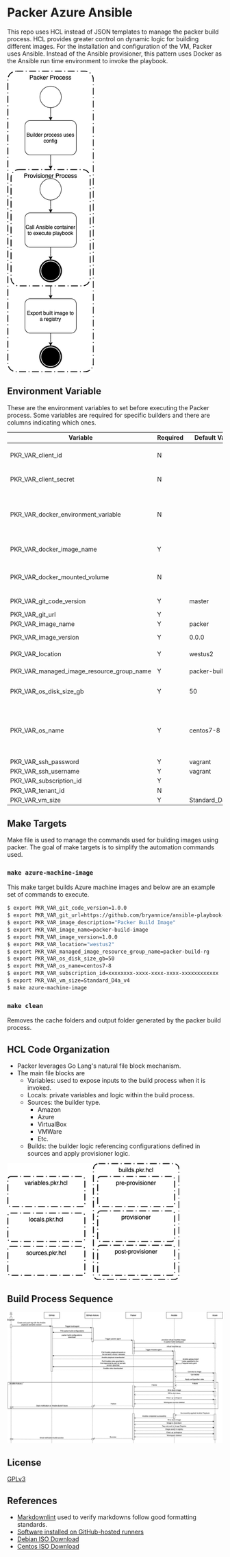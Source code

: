 # Packer Azure Ansible

This repo uses HCL instead of JSON templates to manage the packer build process. HCL provides greater control on dynamic logic for building different images. For the installation and configuration of the VM, Packer uses Ansible. Instead of the Ansible provisioner, this pattern uses Docker as the Ansible run time environment to invoke the playbook.

![build process](assets/build_process.png)

## Environment Variable

These are the environment variables to set before executing the Packer process. Some variables are required for specific builders and there are columns indicating which ones.

| Variable                                  | Required   | Default Value               | Description                                                                                                                  |
| ----------------------------------------- | ---------- | --------------------------- | ---------------------------------------------------------------------------------------------------------------------------- |
| PKR_VAR_client_id                         | N          |                             | Access key for AWS and client id for Azure.                                                                                  |
| PKR_VAR_client_secret                     | N          |                             | Secret key for AWS and client secret for Azure.                                                                              |
| PKR_VAR_docker_environment_variable       | N          |                             | Environment variable used by docker. Format is '--env COOL_VAR1=VALUE1 --env COOL_VAR2=VALUE2'                               |
| PKR_VAR_docker_image_name                 | Y          |                             | Docker image with the Ansible runtime environment.                                                                           |
| PKR_VAR_docker_mounted_volume             | N          |                             | Mount volumes needed to support the Ansible playbook process.                                                                |
| PKR_VAR_git_code_version                  | Y          | master                      | Code version to use (branch or tag).                                                                                         |
| PKR_VAR_git_url                           | Y          |                             | Git repo URL.                                                                                                                |
| PKR_VAR_image_name                        | Y          | packer                      | Image name.                                                                                                                  |
| PKR_VAR_image_version                     | Y          | 0.0.0                       | Image semantic version built.                                                                                                |
| PKR_VAR_location                          | Y          | westus2                     | The location for Azure.                                                                                                      |
| PKR_VAR_managed_image_resource_group_name | Y          | packer-build-rg             | Resource group to store the image.                                                                                           |
| PKR_VAR_os_disk_size_gb                   | Y          | 50                          | Azure this is a number value representing GB.                                                                                |
| PKR_VAR_os_name                           | Y          | centos7-8                   | The OS name the packer build process create image from. Acceptable values centos7-8, centos8-2, debian9-13, and debian10-05. |
| PKR_VAR_ssh_password                      | Y          | vagrant                     | Password to use.                                                                                                             |
| PKR_VAR_ssh_username                      | Y          | vagrant                     | Username to use.                                                                                                             |
| PKR_VAR_subscription_id                   | Y          |                             | Azure subscription ID.                                                                                                       |
| PKR_VAR_tenant_id                         | N          |                             | Azure tenant ID.                                                                                                             |
| PKR_VAR_vm_size                           | Y          | Standard_D4a_v4             | VM Size for Azure.                                                                                                           |

## Make Targets

Make file is used to manage the commands used for building images using packer. The goal of make targets is to simplify the automation commands used.

### `make azure-machine-image`

This make target builds Azure machine images and below are an example set of commands to execute.

```bash
$ export PKR_VAR_git_code_version=1.0.0
$ export PKR_VAR_git_url=https://github.com/bryannice/ansible-playbook-denodo-solution-manager.git
$ export PKR_VAR_image_description="Packer Build Image"
$ export PKR_VAR_image_name=packer-build-image
$ export PKR_VAR_image_version=1.0.0
$ export PKR_VAR_location="westus2"
$ export PKR_VAR_managed_image_resource_group_name=packer-build-rg
$ export PKR_VAR_os_disk_size_gb=50
$ export PKR_VAR_os_name=centos7-8
$ export PKR_VAR_subscription_id=xxxxxxxx-xxxx-xxxx-xxxx-xxxxxxxxxxxx
$ export PKR_VAR_vm_size=Standard_D4a_v4
$ make azure-machine-image
```

### `make clean`

Removes the cache folders and output folder generated by the packer build process.

## HCL Code Organization

- Packer leverages Go Lang's natural file block mechanism.
- The main file blocks are
    - Variables: used to expose inputs to the build process when it is invoked.
    - Locals: private variables and logic within the build process.
    - Sources: the builder type.
        - Amazon
        - Azure
        - VirtualBox
        - VMWare
        - Etc.
    - Builds: the builder logic referencing configurations defined in sources and apply provisioner logic.

![HCL Code Organization](assets/hcl_code_organization.png)

## Build Process Sequence

![sequence diagram](assets/sequence_diagram.png)

## License

[GPLv3](LICENSE)

## References

* [Markdownlint](https://dlaa.me/markdownlint/) used to verify markdowns follow good formatting standards.
* [Software installed on GitHub-hosted runners](https://github.com/actions/virtual-environments/blob/master/images/linux/Ubuntu2004-README.md)
* [Debian ISO Download](https://cdimage.debian.org/cdimage/archive/)
* [Centos ISO Download](https://www.centos.org/download/)
